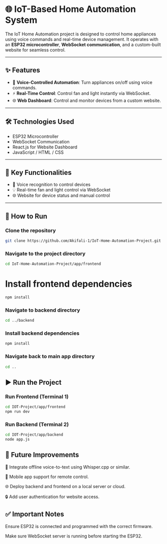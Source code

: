 # 🌐 IoT-Based Home Automation System

The IoT Home Automation project is designed to control home appliances using voice commands and real-time device management. It operates with an **ESP32 microcontroller**, **WebSocket communication**, and a custom-built website for seamless control.

---

## ✨ Features
- 🎤 **Voice-Controlled Automation**: Turn appliances on/off using voice commands.
- ⚡ **Real-Time Control**: Control fan and light instantly via WebSocket.
- 🌐 **Web Dashboard**: Control and monitor devices from a custom website.

---

## 🛠️ Technologies Used
- ESP32 Microcontroller
- WebSocket Communication
- React.js for Website Dashboard
- JavaScript / HTML / CSS

---

## 📱 Key Functionalities
- 🎤 Voice recognition to control devices
- 💡 Real-time fan and light control via WebSocket
- 🌐 Website for device status and manual control

---

## 🚀 How to Run


### Clone the repository
```bash
git clone https://github.com/Akifali-1/IoT-Home-Automation-Project.git
``` 
### Navigate to the project directory
```bash
cd IoT-Home-Automation-Project/app/frontend
```
# Install frontend dependencies
```bash
npm install
```
### Navigate to backend directory
```bash
cd ../backend
```

### Install backend dependencies
```bash
npm install
```
### Navigate back to main app directory
```bash
cd ..
```
## ▶️ Run the Project
### Run Frontend (Terminal 1)
```bash
cd IOT-Project/app/frontend
npm run dev
```
### Run Backend (Terminal 2)
```bash
cd IOT-Project/app/backend
node app.js
```

## 🔧 Future Improvements
🎤 Integrate offline voice-to-text using Whisper.cpp or similar.

📱 Mobile app support for remote control.

🌐 Deploy backend and frontend on a local server or cloud.

🔒 Add user authentication for website access.

## ✅ Important Notes
Ensure ESP32 is connected and programmed with the correct firmware.

Make sure WebSocket server is running before starting the ESP32.
